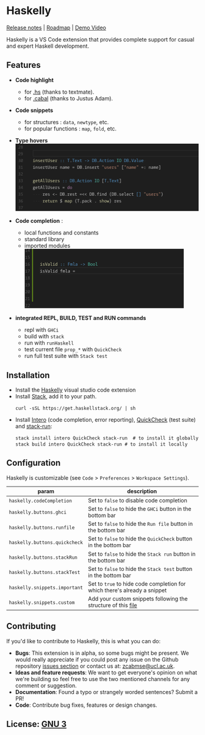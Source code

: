 # Haskelly

[Release notes](https://github.com/haskelly-dev/Haskelly/Haskelly/releases)  | [Roadmap](https://trello.com/b/vsMlLU4h/haskelly-features) | [Demo Video](https://www.youtube.com/watch?v=r3x64iz5xDk)

Haskelly is a VS Code extension that provides complete support for casual and expert Haskell development.

## Features

* __Code highlight__
  - for [.hs](https://github.com/textmate/haskell.tmbundle) (thanks to textmate).
  - for [.cabal](https://github.com/JustusAdam/language-haskell/blob/master/syntaxes/cabal.tmLanguage) (thanks to Justus Adam).


* __Code snippets__
  - for structures : `data`, `newtype`, etc.
  - for popular functions : `map`, `fold`, etc.


* __Type hovers__
    ![hover](resources/hover.gif)


* __Code completion__ :
    - local functions and constants
    - standard library
    - imported modules
    ![completion](resources/completion.gif)


* __integrated REPL, BUILD, TEST and RUN commands__
  - repl with `GHCi`
  - build with `stack`
  - run with `runHaskell`
  - test current file `prop_*` with `QuickCheck`
  - run full test suite with `Stack test`

## Installation

* Install the [Haskelly](https://marketplace.visualstudio.com/items?itemName=UCL.haskelly) visual studio code extension
* Install [Stack](https://www.haskellstack.org), add it to your path.
  ```shell
  curl -sSL https://get.haskellstack.org/ | sh
  ```
* Install [Intero](https://github.com/commercialhaskell/intero) (code completion, error reporting), [QuickCheck](https://hackage.haskell.org/package/QuickCheck) (test suite) and [stack-run](https://hackage.haskell.org/package/stack-run):
  ```shell
  stack install intero QuickCheck stack-run  # to install it globally
  stack build intero QuickCheck stack-run # to install it locally
  ```

## Configuration

Haskelly is customizable
(see `Code` > `Preferences` > `Workspace Settings`).

|param                          | description              |
|----------------------------   |--------------------------|
| `haskelly.codeCompletion`     | Set to `false` to disable code completion|
| `haskelly.buttons.ghci`       | Set to `false` to hide the `GHCi` button in the bottom bar|
| `haskelly.buttons.runfile`    | Set to `false` to hide the `Run file` button in the bottom bar|
| `haskelly.buttons.quickcheck` | Set to `false` to hide the `QuickCheck` button in the bottom bar|
| `haskelly.buttons.stackRun`   | Set to `false` to hide the `Stack run` button in the bottom bar|
| `haskelly.buttons.stackTest`  | Set to `false` to hide the `Stack test` button in the bottom bar|
| `haskelly.snippets.important` | Set to `true` to hide code completion for which there's already a snippet|
| `haskelly.snippets.custom`    | Add your custom snippets following the structure of this [file](https://github.com/haskelly-dev/Haskelly/Haskelly/tree/master/languages/snippets/haskell.json)|


## Contributing

If you'd like to contribute to Haskelly, this is what you can do:

* __Bugs__: This extension is in alpha, so some bugs might be present. We would really appreciate if you
could post any issue on the Github repository [issues section](https://github.com/haskelly-dev/Haskelly/Haskelly/issues) or contact us at: [zcabmse@ucl.ac.uk](mailto:zcabmse@ucl.ac.uk?Subject=Haskelly%20feedback).
* __Ideas and feature requests__: We want to get everyone's opinion on what we're building so feel free to use the two mentioned channels for any comment or suggestion.
* __Documentation__: Found a typo or strangely worded sentences? Submit a PR!
* __Code__: Contribute bug fixes, features or design changes.


## License: [GNU 3](https://github.com/haskelly-dev/Haskelly/blob/master/License.txt)
